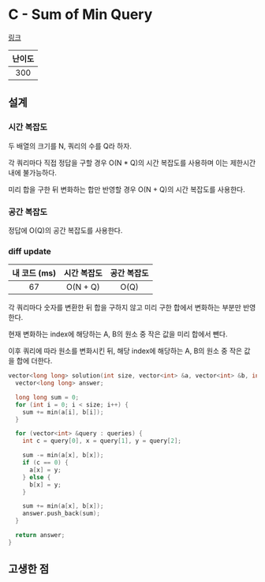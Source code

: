 # C - Sum of Min Query

[링크](https://atcoder.jp/contests/abc420/tasks/abc420_c)

| 난이도 |
| :----: |
|  300   |

## 설계

### 시간 복잡도

두 배열의 크기를 N, 쿼리의 수를 Q라 하자.

각 쿼리마다 직접 정답을 구할 경우 O(N \* Q)의 시간 복잡도를 사용하며 이는 제한시간 내에 불가능하다.

미리 합을 구한 뒤 변화하는 합만 반영할 경우 O(N + Q)의 시간 복잡도를 사용한다.

### 공간 복잡도

정답에 O(Q)의 공간 복잡도를 사용한다.

### diff update

| 내 코드 (ms) | 시간 복잡도 | 공간 복잡도 |
| :----------: | :---------: | :---------: |
|      67      |  O(N + Q)   |    O(Q)     |

각 쿼리마다 숫자를 변환한 뒤 합을 구하지 않고 미리 구한 합에서 변화하는 부분만 반영한다.

현재 변화하는 index에 해당하는 A, B의 원소 중 작은 값을 미리 합에서 뺀다.

이후 쿼리에 따라 원소를 변화시킨 뒤, 해당 index에 해당하는 A, B의 원소 중 작은 값을 합에 더한다.

```cpp
vector<long long> solution(int size, vector<int> &a, vector<int> &b, int qSize, vector<vector<int>> &queries) {
  vector<long long> answer;

  long long sum = 0;
  for (int i = 0; i < size; i++) {
    sum += min(a[i], b[i]);
  }

  for (vector<int> &query : queries) {
    int c = query[0], x = query[1], y = query[2];

    sum -= min(a[x], b[x]);
    if (c == 0) {
      a[x] = y;
    } else {
      b[x] = y;
    }

    sum += min(a[x], b[x]);
    answer.push_back(sum);
  }

  return answer;
}
```

## 고생한 점
